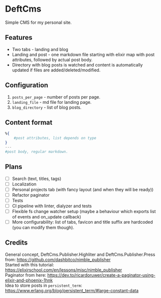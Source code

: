 # DeftCms

Simple CMS for my personal site.  

## Features
- Two tabs - landing and blog
- Landing and post - one markdown file starting with elixir map with post attributes, followed by actual post body.
- Directory with blog posts is watched and content is automatically updated if files are added/deleted/modified.

## Configuration
1. `posts_per_page` - number of posts per page.
2. `landing_file` - md file for landing page.
3. `blog_directory` - list of blog posts.

## Content format
```elixir
%{
    #post attributes, list depends on type
}
---
#post body, regular markdown.
```

## Plans
- [ ] Search (text, titles, tags)
- [ ] Localization
- [ ] Personal projects tab (with fancy layout (and when they will be ready))
- [ ] Refactor paginator
- [ ] Tests
- [ ] CI pipeline with linter, dialyzer and tests
- [ ] Flexible fs change watcher setup (maybe a behaviour which exports list of events and on_update callback)
- [ ] More configurability: list of tabs, favicon and title suffix are hardcoded (you can modify them though).

## Credits
General concept, DeftCms.Publisher.Highliter and DeftCms.Publisher.Press from: https://github.com/dashbitco/nimble_publisher  
Started with this tutorial: https://elixirschool.com/en/lessons/misc/nimble_publisher   
Paginator from here: https://dev.to/ricardoruwer/create-a-paginator-using-elixir-and-phoenix-1hnk  
Idea to store posts in `persistent_term`: https://www.erlang.org/blog/persistent_term/#large-constant-data

